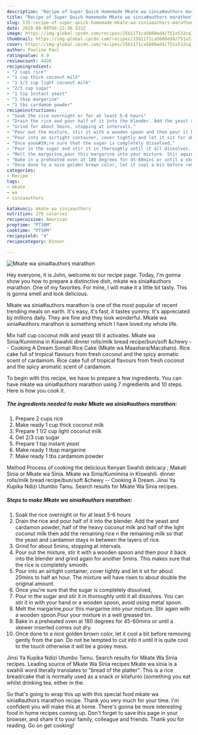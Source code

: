 ```yaml
---
description: "Recipe of Super Quick Homemade Mkate wa sinia#authors marathon"
title: "Recipe of Super Quick Homemade Mkate wa sinia#authors marathon"
slug: 135-recipe-of-super-quick-homemade-mkate-wa-siniaauthors-marathon
date: 2020-08-09T04:22:36.522Z
image: https://img-global.cpcdn.com/recipes/25b1171ca5660ed4/751x532cq70/mkate-wa-siniaauthors-marathon-recipe-main-photo.jpg
thumbnail: https://img-global.cpcdn.com/recipes/25b1171ca5660ed4/751x532cq70/mkate-wa-siniaauthors-marathon-recipe-main-photo.jpg
cover: https://img-global.cpcdn.com/recipes/25b1171ca5660ed4/751x532cq70/mkate-wa-siniaauthors-marathon-recipe-main-photo.jpg
author: Pauline Paul
ratingvalue: 4.9
reviewcount: 4426
recipeingredient:
- "2 cups rice"
- "1 cup thick coconut milk"
- "1 1/2 cup light coconut milk"
- "2/3 cup sugar"
- "1 tsp instant yeast"
- "1 tbsp margarine"
- "1 tbs cardamom powder"
recipeinstructions:
- "Soak the rice overnight or for at least 5-6 hours"
- "Drain the rice and pour half of it into the blender. Add the yeast and cardamon powder, half of the heavy coconut milk and half of the light coconut milk then add the remaining rice n the remaining milk so that the yeast and cardamon stays in between the layers of rice."
- "Grind for about 5mins, stopping at intervals."
- "Pour out the mixture, stir it with a wooden spoon and then pour it back into the blender and grind again for another 5mins. This makes sure that the rice is completely smooth."
- "Pour into an airtight container, cover tightly and let it sit for about 20mins to half an hour. The mixture will have risen to about double the original amount."
- "Once you&#39;re sure that the sugar is completely dissolved,"
- "Pour in the sugar and stir it in thoroughly until it all dissolves. You can stir it in with your hand or a wooden spoon, avoid using metal spoon."
- "Melt the margarine,pour this margarine into your mixture. Stir again with a wooden spoon.Pour your mixture in a well greased tin."
- "Bake in a preheated oven at 180 degrees for 45-60mins or until a skewer inserted comes out dry."
- "Once done to a nice golden brown color, let it cool a bit before removing gently from the pan. Do not be tempted to cut into it until it is quite cool to the touch otherwise it will be a gooey mess."
categories:
- Recipe
tags:
- mkate
- wa
- siniaauthors

katakunci: mkate wa siniaauthors 
nutrition: 270 calories
recipecuisine: American
preptime: "PT30M"
cooktime: "PT50M"
recipeyield: "4"
recipecategory: Dinner

---
```



![Mkate wa sinia#authors marathon](https://img-global.cpcdn.com/recipes/25b1171ca5660ed4/751x532cq70/mkate-wa-siniaauthors-marathon-recipe-main-photo.jpg)

Hey everyone, it is John, welcome to our recipe page. Today, I'm gonna show you how to prepare a distinctive dish, mkate wa sinia#authors marathon. One of my favorites. For mine, I will make it a little bit tasty. This is gonna smell and look delicious.

Mkate wa sinia#authors marathon is one of the most popular of recent trending meals on earth. It's easy, it's fast, it tastes yummy. It's appreciated by millions daily. They are fine and they look wonderful. Mkate wa sinia#authors marathon is something which I have loved my whole life.

Mix half cup coconut milk and yeast till it activates. Mkate wa Sinia/Kumimina in Kiswahili dinner rolls/milk bread recipe/bun/soft &amp;chewy -- Cooking A Dream Somali Rice Cake (Mkate wa Maashara/Macsharo). Rice cake full of tropical flavours from fresh coconut and the spicy aromatic scent of cardamom. Rice cake full of tropical flavours from fresh coconut and the spicy aromatic scent of cardamom.


To begin with this recipe, we have to prepare a few ingredients. You can have mkate wa sinia#authors marathon using 7 ingredients and 10 steps. Here is how you cook it.

<!--inarticleads1-->

##### The ingredients needed to make Mkate wa sinia#authors marathon:

1. Prepare 2 cups rice
1. Make ready 1 cup thick coconut milk
1. Prepare 1 1/2 cup light coconut milk
1. Get 2/3 cup sugar
1. Prepare 1 tsp instant yeast
1. Make ready 1 tbsp margarine
1. Make ready 1 tbs cardamom powder


Method Process of cooking the delicious Kenyan Swahili delicacy ; Makati Sinia or Mkate wa Sinia. Mkate wa Sinia/Kumimina in Kiswahili. dinner rolls/milk bread recipe/bun/soft &amp;chewy -- Cooking A Dream. Jinsi Ya Kupika Ndizi Utumbo Tamu. Search results for Mkate Wa Sinia recipes. 

<!--inarticleads2-->

##### Steps to make Mkate wa sinia#authors marathon:

1. Soak the rice overnight or for at least 5-6 hours
1. Drain the rice and pour half of it into the blender. Add the yeast and cardamon powder, half of the heavy coconut milk and half of the light coconut milk then add the remaining rice n the remaining milk so that the yeast and cardamon stays in between the layers of rice.
1. Grind for about 5mins, stopping at intervals.
1. Pour out the mixture, stir it with a wooden spoon and then pour it back into the blender and grind again for another 5mins. This makes sure that the rice is completely smooth.
1. Pour into an airtight container, cover tightly and let it sit for about 20mins to half an hour. The mixture will have risen to about double the original amount.
1. Once you&#39;re sure that the sugar is completely dissolved,
1. Pour in the sugar and stir it in thoroughly until it all dissolves. You can stir it in with your hand or a wooden spoon, avoid using metal spoon.
1. Melt the margarine,pour this margarine into your mixture. Stir again with a wooden spoon.Pour your mixture in a well greased tin.
1. Bake in a preheated oven at 180 degrees for 45-60mins or until a skewer inserted comes out dry.
1. Once done to a nice golden brown color, let it cool a bit before removing gently from the pan. Do not be tempted to cut into it until it is quite cool to the touch otherwise it will be a gooey mess.


Jinsi Ya Kupika Ndizi Utumbo Tamu. Search results for Mkate Wa Sinia recipes. Leading source of Mkate Wa Sinia recipes Mkate wa sinia is a swahili word literally translates to &#34;bread of the platter&#34;. This is a rice bread/cake that is normally used as a snack or kitafunio (something you eat whilst drinking tea, either in the. 

So that's going to wrap this up with this special food mkate wa sinia#authors marathon recipe. Thank you very much for your time. I'm confident you will make this at home. There's gonna be more interesting food in home recipes coming up. Don't forget to save this page in your browser, and share it to your family, colleague and friends. Thank you for reading. Go on get cooking!
